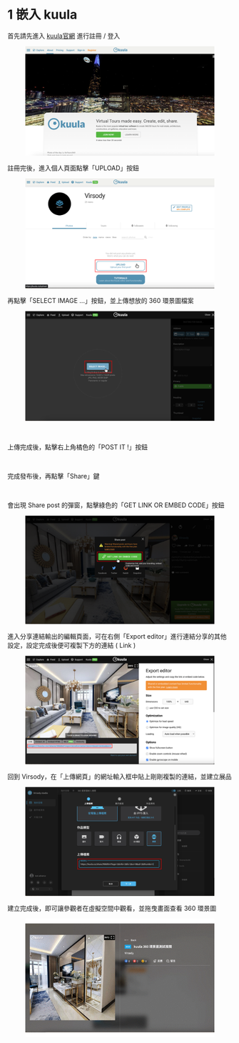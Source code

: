 # 1 嵌入 kuula

首先請先進入 [kuula官網](https://kuula.co/about) 進行註冊 / 登入

<figure><img src="../../../../.gitbook/assets/截圖 2022-12-30 下午6.39.23.png" alt=""><figcaption></figcaption></figure>



註冊完後，進入個人頁面點擊「UPLOAD」按鈕

<figure><img src="../../../../.gitbook/assets/Frame 66.png" alt=""><figcaption></figcaption></figure>



再點擊「SELECT IMAGE ...」按鈕，並上傳想放的 360 環景圖檔案

<figure><img src="../../../../.gitbook/assets/Frame 67.png" alt=""><figcaption><p><br></p></figcaption></figure>



上傳完成後，點擊右上角橘色的「POST IT !」按鈕

<figure><img src="../../../../.gitbook/assets/Frame 68.png" alt=""><figcaption></figcaption></figure>



完成發布後，再點擊「Share」鍵

<figure><img src="../../../../.gitbook/assets/Frame 69.png" alt=""><figcaption></figcaption></figure>



會出現 Share post 的彈窗，點擊綠色的「GET LINK OR EMBED CODE」按鈕

<figure><img src="../../../../.gitbook/assets/Frame 70 (1).png" alt=""><figcaption></figcaption></figure>



進入分享連結輸出的編輯頁面，可在右側「Export editor」進行連結分享的其他設定，設定完成後便可複製下方的連結 ( Link )

<figure><img src="../../../../.gitbook/assets/Frame 71.png" alt=""><figcaption></figcaption></figure>



回到 Virsody，在「上傳網頁」的網址輸入框中貼上剛剛複製的連結，並建立展品

<figure><img src="../../../../.gitbook/assets/Frame 72.png" alt=""><figcaption></figcaption></figure>



建立完成後，即可讓參觀者在虛擬空間中觀看，並拖曳畫面查看 360 環景圖

<figure><img src="../../../../.gitbook/assets/kulla.gif" alt=""><figcaption></figcaption></figure>
